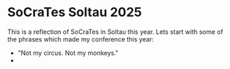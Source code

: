 SoCraTes Soltau 2025
====

This is a reflection of SoCraTes in Soltau this year. Lets start with some of the phrases which made my conference this year:

- "Not my circus. Not my monkeys."
- 